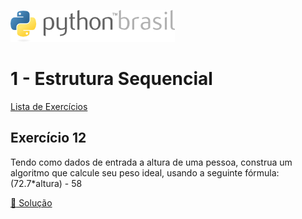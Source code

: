 ![pythonbrasil_logo](../../logo_pythonBrasil.png)

# 1 - Estrutura Sequencial 
[Lista de Exercícios](../../README.md)
  
## Exercício 12

Tendo como dados de entrada a altura de uma pessoa, construa um algoritmo que calcule seu peso ideal, usando a seguinte fórmula: (72.7*altura) - 58

[:page_with_curl: Solução](__init__.py)
